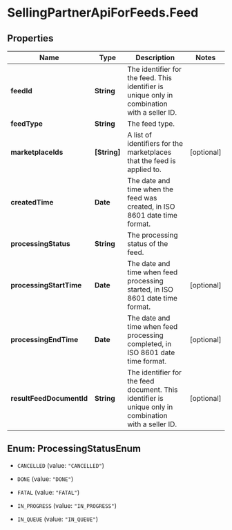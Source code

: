 # SellingPartnerApiForFeeds.Feed

## Properties
Name | Type | Description | Notes
------------ | ------------- | ------------- | -------------
**feedId** | **String** | The identifier for the feed. This identifier is unique only in combination with a seller ID. | 
**feedType** | **String** | The feed type. | 
**marketplaceIds** | **[String]** | A list of identifiers for the marketplaces that the feed is applied to. | [optional] 
**createdTime** | **Date** | The date and time when the feed was created, in ISO 8601 date time format. | 
**processingStatus** | **String** | The processing status of the feed. | 
**processingStartTime** | **Date** | The date and time when feed processing started, in ISO 8601 date time format. | [optional] 
**processingEndTime** | **Date** | The date and time when feed processing completed, in ISO 8601 date time format. | [optional] 
**resultFeedDocumentId** | **String** | The identifier for the feed document. This identifier is unique only in combination with a seller ID. | [optional] 


<a name="ProcessingStatusEnum"></a>
## Enum: ProcessingStatusEnum


* `CANCELLED` (value: `"CANCELLED"`)

* `DONE` (value: `"DONE"`)

* `FATAL` (value: `"FATAL"`)

* `IN_PROGRESS` (value: `"IN_PROGRESS"`)

* `IN_QUEUE` (value: `"IN_QUEUE"`)




